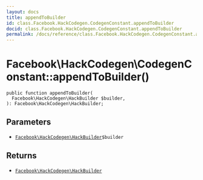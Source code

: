 ```yaml
---
layout: docs
title: appendToBuilder
id: class.Facebook.HackCodegen.CodegenConstant.appendToBuilder
docid: class.Facebook.HackCodegen.CodegenConstant.appendToBuilder
permalink: /docs/reference/class.Facebook.HackCodegen.CodegenConstant.appendToBuilder.md
---
```

# Facebook\\HackCodegen\\CodegenConstant::appendToBuilder()




``` Hack
public function appendToBuilder(
  Facebook\HackCodegen\HackBuilder $builder,
): Facebook\HackCodegen\HackBuilder;
```




## Parameters




* [` Facebook\HackCodegen\HackBuilder `](<class.Facebook.HackCodegen.HackBuilder.md>)`` $builder ``




## Returns




- [` Facebook\HackCodegen\HackBuilder `](<class.Facebook.HackCodegen.HackBuilder.md>)